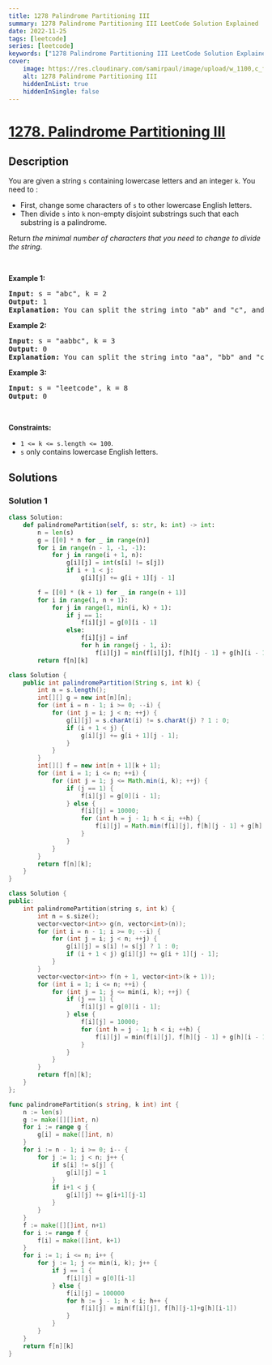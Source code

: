 ```yaml
---
title: 1278 Palindrome Partitioning III
summary: 1278 Palindrome Partitioning III LeetCode Solution Explained
date: 2022-11-25
tags: [leetcode]
series: [leetcode]
keywords: ["1278 Palindrome Partitioning III LeetCode Solution Explained in all languages", "1278 Palindrome Partitioning III", "LeetCode", "leetcode solution in Python3 C++ Java Go PHP Ruby Swift TypeScript Rust C# JavaScript C", "GeeksforGeeks", "InterviewBit", "Coding Ninjas", "HackerRank", "HackerEarth", "CodeChef", "TopCoder", "AlgoExpert", "freeCodeCamp", "Codeforces", "GitHub", "AtCoder", "Samir Paul"]
cover:
    image: https://res.cloudinary.com/samirpaul/image/upload/w_1100,c_fit,co_rgb:FFFFFF,l_text:Arial_75_bold:1278 Palindrome Partitioning III - Solution Explained/problem-solving.webp
    alt: 1278 Palindrome Partitioning III
    hiddenInList: true
    hiddenInSingle: false
---
```



# [1278. Palindrome Partitioning III](https://leetcode.com/problems/palindrome-partitioning-iii)


## Description

<p>You are given a string <code>s</code> containing lowercase letters and an integer <code>k</code>. You need to :</p>

<ul>
	<li>First, change some characters of <code>s</code> to other lowercase English letters.</li>
	<li>Then divide <code>s</code> into <code>k</code> non-empty disjoint substrings such that each substring is a palindrome.</li>
</ul>

<p>Return <em>the minimal number of characters that you need to change to divide the string</em>.</p>

<p>&nbsp;</p>
<p><strong class="example">Example 1:</strong></p>

<pre>
<strong>Input:</strong> s = &quot;abc&quot;, k = 2
<strong>Output:</strong> 1
<strong>Explanation:</strong>&nbsp;You can split the string into &quot;ab&quot; and &quot;c&quot;, and change 1 character in &quot;ab&quot; to make it palindrome.
</pre>

<p><strong class="example">Example 2:</strong></p>

<pre>
<strong>Input:</strong> s = &quot;aabbc&quot;, k = 3
<strong>Output:</strong> 0
<strong>Explanation:</strong>&nbsp;You can split the string into &quot;aa&quot;, &quot;bb&quot; and &quot;c&quot;, all of them are palindrome.</pre>

<p><strong class="example">Example 3:</strong></p>

<pre>
<strong>Input:</strong> s = &quot;leetcode&quot;, k = 8
<strong>Output:</strong> 0
</pre>

<p>&nbsp;</p>
<p><strong>Constraints:</strong></p>

<ul>
	<li><code>1 &lt;= k &lt;= s.length &lt;= 100</code>.</li>
	<li><code>s</code> only contains lowercase English letters.</li>
</ul>

## Solutions

### Solution 1

<!-- tabs:start -->

```python
class Solution:
    def palindromePartition(self, s: str, k: int) -> int:
        n = len(s)
        g = [[0] * n for _ in range(n)]
        for i in range(n - 1, -1, -1):
            for j in range(i + 1, n):
                g[i][j] = int(s[i] != s[j])
                if i + 1 < j:
                    g[i][j] += g[i + 1][j - 1]

        f = [[0] * (k + 1) for _ in range(n + 1)]
        for i in range(1, n + 1):
            for j in range(1, min(i, k) + 1):
                if j == 1:
                    f[i][j] = g[0][i - 1]
                else:
                    f[i][j] = inf
                    for h in range(j - 1, i):
                        f[i][j] = min(f[i][j], f[h][j - 1] + g[h][i - 1])
        return f[n][k]
```

```java
class Solution {
    public int palindromePartition(String s, int k) {
        int n = s.length();
        int[][] g = new int[n][n];
        for (int i = n - 1; i >= 0; --i) {
            for (int j = i; j < n; ++j) {
                g[i][j] = s.charAt(i) != s.charAt(j) ? 1 : 0;
                if (i + 1 < j) {
                    g[i][j] += g[i + 1][j - 1];
                }
            }
        }
        int[][] f = new int[n + 1][k + 1];
        for (int i = 1; i <= n; ++i) {
            for (int j = 1; j <= Math.min(i, k); ++j) {
                if (j == 1) {
                    f[i][j] = g[0][i - 1];
                } else {
                    f[i][j] = 10000;
                    for (int h = j - 1; h < i; ++h) {
                        f[i][j] = Math.min(f[i][j], f[h][j - 1] + g[h][i - 1]);
                    }
                }
            }
        }
        return f[n][k];
    }
}
```

```cpp
class Solution {
public:
    int palindromePartition(string s, int k) {
        int n = s.size();
        vector<vector<int>> g(n, vector<int>(n));
        for (int i = n - 1; i >= 0; --i) {
            for (int j = i; j < n; ++j) {
                g[i][j] = s[i] != s[j] ? 1 : 0;
                if (i + 1 < j) g[i][j] += g[i + 1][j - 1];
            }
        }
        vector<vector<int>> f(n + 1, vector<int>(k + 1));
        for (int i = 1; i <= n; ++i) {
            for (int j = 1; j <= min(i, k); ++j) {
                if (j == 1) {
                    f[i][j] = g[0][i - 1];
                } else {
                    f[i][j] = 10000;
                    for (int h = j - 1; h < i; ++h) {
                        f[i][j] = min(f[i][j], f[h][j - 1] + g[h][i - 1]);
                    }
                }
            }
        }
        return f[n][k];
    }
};
```

```go
func palindromePartition(s string, k int) int {
	n := len(s)
	g := make([][]int, n)
	for i := range g {
		g[i] = make([]int, n)
	}
	for i := n - 1; i >= 0; i-- {
		for j := 1; j < n; j++ {
			if s[i] != s[j] {
				g[i][j] = 1
			}
			if i+1 < j {
				g[i][j] += g[i+1][j-1]
			}
		}
	}
	f := make([][]int, n+1)
	for i := range f {
		f[i] = make([]int, k+1)
	}
	for i := 1; i <= n; i++ {
		for j := 1; j <= min(i, k); j++ {
			if j == 1 {
				f[i][j] = g[0][i-1]
			} else {
				f[i][j] = 100000
				for h := j - 1; h < i; h++ {
					f[i][j] = min(f[i][j], f[h][j-1]+g[h][i-1])
				}
			}
		}
	}
	return f[n][k]
}
```

<!-- tabs:end -->

<!-- end -->
